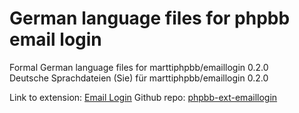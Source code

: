 # German language files for phpbb email login

Formal German language files for marttiphpbb/emaillogin 0.2.0   
Deutsche Sprachdateien (Sie) für marttiphpbb/emaillogin 0.2.0 

Link to extension: [Email Login](https://www.phpbb.com/community/viewtopic.php?f=456&t=2474801)
Github repo: [phpbb-ext-emaillogin](https://github.com/marttiphpbb/phpbb-ext-emaillogin)
